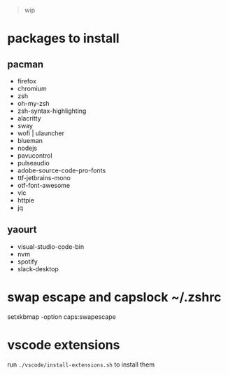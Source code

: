 > wip

# packages to install

## pacman

- firefox
- chromium
- zsh
- oh-my-zsh
- zsh-syntax-highlighting
- alacritty
- sway
- wofi | ulauncher
- blueman
- nodejs
- pavucontrol
- pulseaudio
- adobe-source-code-pro-fonts
- ttf-jetbrains-mono
- otf-font-awesome
- vlc
- httpie
- jq

## yaourt

- visual-studio-code-bin
- nvm
- spotify
- slack-desktop

# swap escape and capslock ~/.zshrc

setxkbmap -option caps:swapescape

# vscode extensions

run `./vscode/install-extensions.sh` to install them
